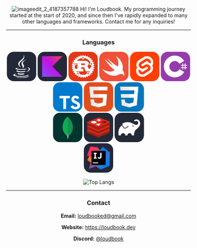 <div align="center">
  
 ![imageedit_2_4187357788](https://user-images.githubusercontent.com/51384418/182053087-abebea47-67f9-40be-a8a0-8d7bfb5db6c0.png)
  Hi! I'm Loudbook. My programming journey started at the start of 2020, and since then I've rapidly expanded to many other languages and frameworks. Contact me for any inquiries!

  ----
  ### Languages
    
  <img src="https://github.com/tandpfun/skill-icons/blob/main/icons/Java-Dark.svg" height="80">  
  <img src="https://github.com/tandpfun/skill-icons/blob/main/icons/Kotlin-Dark.svg" height="80">
  <img src="https://github.com/tandpfun/skill-icons/blob/main/icons/Rust.svg" height="80">  
  <img src="https://github.com/tandpfun/skill-icons/blob/main/icons/Swift.svg" height="80">  
  <img src="https://github.com/tandpfun/skill-icons/blob/main/icons/Svelte.svg" height="80">
  <img src="https://github.com/tandpfun/skill-icons/blob/main/icons/CS.svg" height="80">  
  <img src="https://github.com/tandpfun/skill-icons/blob/main/icons/TypeScript.svg" height="80">
  <img src="https://github.com/tandpfun/skill-icons/blob/main/icons/HTML.svg" height="80">
  <img src="https://github.com/tandpfun/skill-icons/blob/main/icons/CSS.svg" height="80">
  <br> 
  <img src="https://github.com/tandpfun/skill-icons/blob/main/icons/MongoDB.svg" height="80">
  <img src="https://github.com/tandpfun/skill-icons/blob/main/icons/Redis-Dark.svg" height="80">
  <img src="https://github.com/tandpfun/skill-icons/blob/main/icons/Gradle-Dark.svg" height="80">
  <br>
  <img src="https://github.com/tandpfun/skill-icons/blob/main/icons/Idea-Dark.svg" height="80">    
  <br>
  
  ![Top Langs](https://github-readme-stats.vercel.app/api/top-langs/?username=Loudbooks&langs_count=5&layout=donut&hide=mcfunction&theme=default&hide_border=true&title_color=ffffff&hide_title=true)
  
  ----
  ### Contact
  **Email:** loudbooked@gmail.com
  
  **Website:** https://loudbook.dev
  
  **Discord:** [@loudbook](https://discordapp.com/users/664597683511492608)
    
</div>
